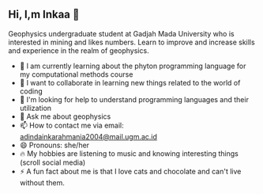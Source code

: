 ## Hi, I,m Inkaa 👋

Geophysics undergraduate student at Gadjah Mada University who is interested in mining and likes numbers. Learn to improve and increase skills and experience in the realm of geophysics.

- 🌱 I am currently learning about the phyton programming language for my computational methods course
- 👯 I want to collaborate in learning new things related to the world of coding
- 🤔 I'm looking for help to understand programming languages and their utilization
- 💬 Ask me about geophysics
- 📫 How to contact me via email: adindainkarahmania2004@mail.ugm.ac.id
- 😄 Pronouns: she/her
- 🔥 My hobbies are listening to music and knowing interesting things (scroll social media)
- ⚡ A fun fact about me is that I love cats and chocolate and can't live without them.
